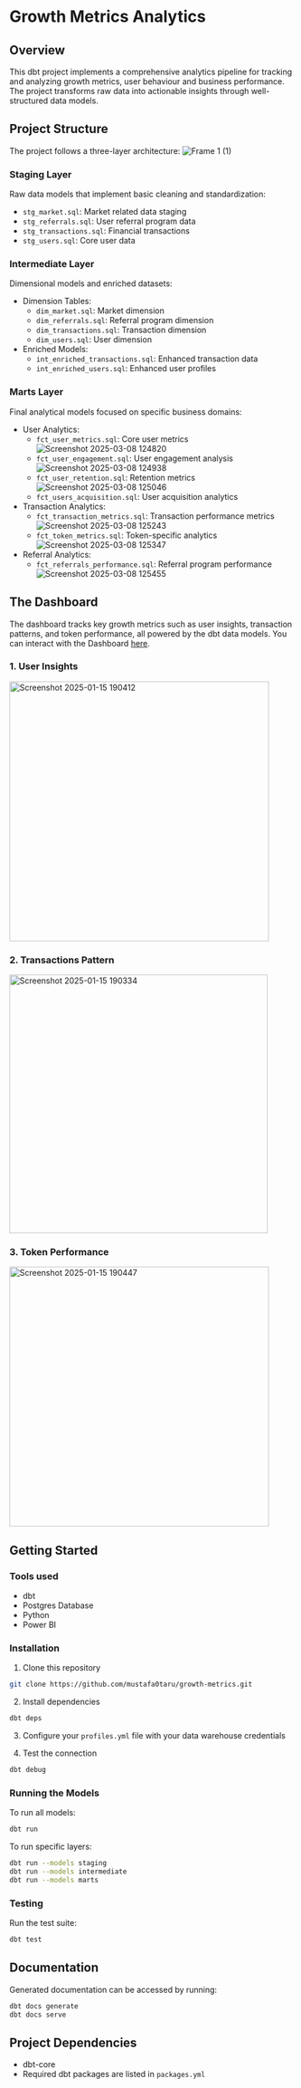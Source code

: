 # Growth Metrics Analytics

## Overview
This dbt project implements a comprehensive analytics pipeline for tracking and analyzing growth metrics, user behaviour and business performance. The project transforms raw data into actionable insights through well-structured data models.

## Project Structure
The project follows a three-layer architecture:
![Frame 1 (1)](https://github.com/user-attachments/assets/777523cc-7327-4f81-84cf-a064e8414bd2)

### Staging Layer
Raw data models that implement basic cleaning and standardization:
- `stg_market.sql`: Market related data staging
- `stg_referrals.sql`: User referral program data
- `stg_transactions.sql`: Financial transactions
- `stg_users.sql`: Core user data

### Intermediate Layer
Dimensional models and enriched datasets:
- Dimension Tables:
  - `dim_market.sql`: Market dimension
  - `dim_referrals.sql`: Referral program dimension
  - `dim_transactions.sql`: Transaction dimension
  - `dim_users.sql`: User dimension
- Enriched Models:
  - `int_enriched_transactions.sql`: Enhanced transaction data
  - `int_enriched_users.sql`: Enhanced user profiles

### Marts Layer
Final analytical models focused on specific business domains:
- User Analytics:
  - `fct_user_metrics.sql`: Core user metrics
![Screenshot 2025-03-08 124820](https://github.com/user-attachments/assets/6e935c77-379a-4599-a6bc-3eda1f8f6b69)
  - `fct_user_engagement.sql`: User engagement analysis
![Screenshot 2025-03-08 124938](https://github.com/user-attachments/assets/645e1a24-6a1b-4411-a6af-83305d3d5d73)
  - `fct_user_retention.sql`: Retention metrics
![Screenshot 2025-03-08 125046](https://github.com/user-attachments/assets/503ccf78-e441-483f-98b0-f1c620402b95)
  - `fct_users_acquisition.sql`: User acquisition analytics
- Transaction Analytics:
  - `fct_transaction_metrics.sql`: Transaction performance metrics
![Screenshot 2025-03-08 125243](https://github.com/user-attachments/assets/df1af371-c239-4f43-87cf-6861af454508)
  - `fct_token_metrics.sql`: Token-specific analytics
![Screenshot 2025-03-08 125347](https://github.com/user-attachments/assets/d077a4ee-c2cf-4a39-b344-3810f0bff49f)
- Referral Analytics:
  - `fct_referrals_performance.sql`: Referral program performance
![Screenshot 2025-03-08 125455](https://github.com/user-attachments/assets/fca40d17-70e2-4388-a481-e1acafdf4dbd)


## The Dashboard
The dashboard tracks key growth metrics such as user insights, transaction patterns, and token performance, all powered by the dbt data models. You can interact with the Dashboard [here](https://app.powerbi.com/view?r=eyJrIjoiYzhjMGZjMTktNDQ4ZS00MTIwLTg1ZTItMTUwZjliNzQ2ZjQzIiwidCI6IjY1OTNhMWIwLTIyMTctNGYwMS05YzdmLTMwNTQ1YTYzYmQ2OSJ9).
### 1. User Insights
<img width="459" alt="Screenshot 2025-01-15 190412" src="https://github.com/user-attachments/assets/b346bf71-e282-41eb-bc99-696d5e13715d" />

### 2. Transactions Pattern
<img width="457" alt="Screenshot 2025-01-15 190334" src="https://github.com/user-attachments/assets/7b1e69f5-db87-4502-bdbf-5c5b4665c9e2" />

### 3. Token Performance
<img width="459" alt="Screenshot 2025-01-15 190447" src="https://github.com/user-attachments/assets/e685bd72-adfc-4973-87b4-6466897231f5" />

## Getting Started

### Tools used
- dbt
- Postgres Database
- Python
- Power BI

### Installation
1. Clone this repository
```bash
git clone https://github.com/mustafa0taru/growth-metrics.git
```

2. Install dependencies
```bash
dbt deps
```

3. Configure your `profiles.yml` file with your data warehouse credentials

4. Test the connection
```bash
dbt debug
```

### Running the Models
To run all models:
```bash
dbt run
```

To run specific layers:
```bash
dbt run --models staging
dbt run --models intermediate
dbt run --models marts
```

### Testing
Run the test suite:
```bash
dbt test
```

## Documentation
Generated documentation can be accessed by running:
```bash
dbt docs generate
dbt docs serve
```

## Project Dependencies
- dbt-core
- Required dbt packages are listed in `packages.yml`
